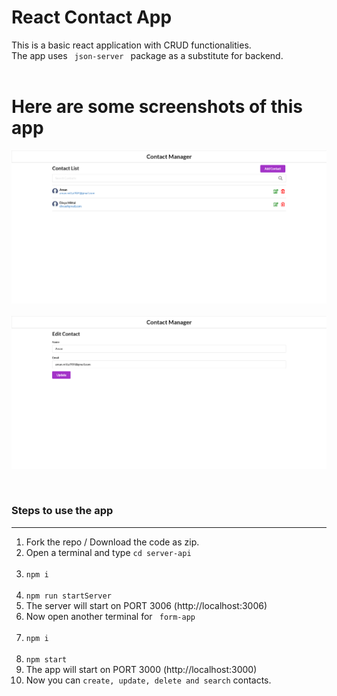 # React Contact App
This is a basic react application with CRUD functionalities.<br>
The app uses <code> json-server </code> package as a substitute for backend.
<br>
<br>

# Here are some screenshots of this app
![Screenshot](screenshot1.png)
<br>
<br>
![Screenshot](screenshot2.png)

<br>

### Steps to use the app
<hr> 
<ol>
    <li>Fork the repo / Download the code as zip.
    <li>Open a terminal and type <code>cd server-api
    <li>npm i 
    <li>npm run startServer</code>
    <li>The server will start on PORT 3006 <a>(http://localhost:3006)</a>
    <li>Now open another terminal for <code> form-app
    <li>npm i
    <li>npm start </code>
    <li>The app will start on PORT 3000 <a>(http://localhost:3000)</a>
    <li>Now you can <code>create, update, delete and search</code> contacts.
